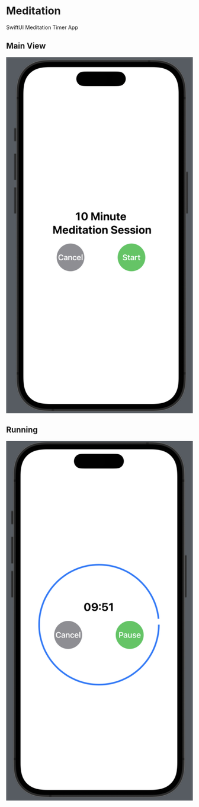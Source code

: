 # Meditation
SwiftUI Meditation Timer App

## Main View
![Main View](/screenshots/main.png "Main View")
## Running
![Running View](/screenshots/running.png "Main View")

